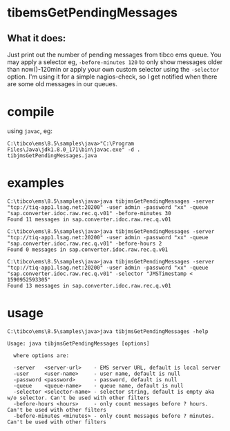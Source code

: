 # tibemsGetPendingMessages

## What it does:

 Just print out the number of pending messages from tibco ems queue. You may apply a selector eg, `-before-minutes 120` to only show messages older than now()-120min or apply your own custom selector using the `-selector` option. I'm using it for a simple nagios-check, so I get notified when there are some old messages in our queues.

# compile 

using `javac`, eg:
```
C:\tibco\ems\8.5\samples\java>"C:\Program Files\Java\jdk1.8.0_171\bin\javac.exe" -d . tibjmsGetPendingMessages.java
```

# examples 

```
C:\tibco\ems\8.5\samples\java>java tibjmsGetPendingMessages -server "tcp://tiq-app1.lsag.net:20200" -user admin -password "xx" -queue "sap.converter.idoc.raw.rec.q.v01" -before-minutes 30
Found 11 messages in sap.converter.idoc.raw.rec.q.v01

C:\tibco\ems\8.5\samples\java>java tibjmsGetPendingMessages -server "tcp://tiq-app1.lsag.net:20200" -user admin -password "xx" -queue "sap.converter.idoc.raw.rec.q.v01" -before-hours 2
Found 0 messages in sap.converter.idoc.raw.rec.q.v01

C:\tibco\ems\8.5\samples\java>java tibjmsGetPendingMessages -server "tcp://tiq-app1.lsag.net:20200" -user admin -password "xx" -queue "sap.converter.idoc.raw.rec.q.v01" -selector "JMSTimestamp < 1590952593305"
Found 13 messages in sap.converter.idoc.raw.rec.q.v01
```

# usage

```
C:\tibco\ems\8.5\samples\java>java tibjmsGetPendingMessages -help

Usage: java tibjmsGetPendingMessages [options]

  where options are:

  -server   <server-url>    - EMS server URL, default is local server
  -user     <user-name>     - user name, default is null
  -password <password>      - password, default is null
  -queue    <queue-name>    - queue name, default is null
  -selector <selector-name> - selector string, default is empty aka w/o selector. Can't be used with other filters
  -before-hours <hours>     - only count messages before ? hours. Can't be used with other filters
  -before-minutes <minutes> - only count messages before ? minutes. Can't be used with other filters
```